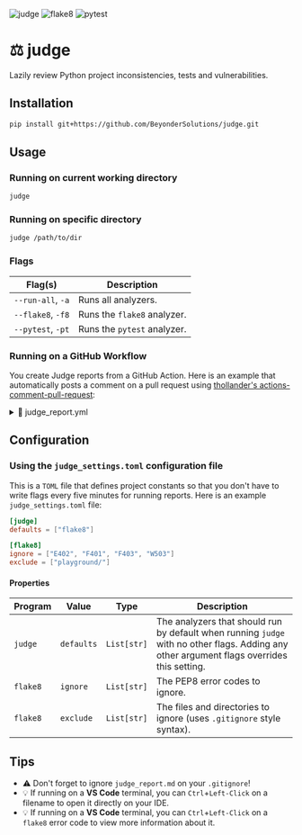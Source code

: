 ![judge](https://img.shields.io/badge/judge-0.1.5-green) ![flake8](https://img.shields.io/badge/flake8-6.1.0-blue) ![pytest](https://img.shields.io/badge/pytest-8.0.0-blue)

# ⚖️ judge
Lazily review Python project inconsistencies, tests and vulnerabilities.

## Installation
```bash
pip install git+https://github.com/BeyonderSolutions/judge.git
```

## Usage

### Running on current working directory

```bash
judge
```


### Running on specific directory

```bash
judge /path/to/dir
```

### Flags
| Flag(s) | Description |
| --- | --- |
| `--run-all`, `-a` | Runs all analyzers. |
| `--flake8`, `-f8` | Runs the `flake8` analyzer. |
| `--pytest`, `-pt` | Runs the `pytest` analyzer. |


### Running on a GitHub Workflow
You create Judge reports from a GitHub Action. Here is an example that automatically posts a comment on a pull request using [thollander's actions-comment-pull-request](https://github.com/thollander/actions-comment-pull-request):
<details>
<summary>📄 judge_report.yml</summary>

```yaml
name: ⚖️ Judge
on:
  pull_request:
    branches:
      - main
      - development
jobs:
  judge:
    name: Judge Report
    runs-on: [ubuntu-latest]
    defaults:
      run:
        working-directory: ./
    strategy:
      matrix:
        python-version: ["3.10"]
    steps:
      - name: Setup repository environment
        uses: actions/checkout@v3
      - name: Set up Python
        uses: actions/setup-python@v4
        with:
          python-version: ${{ matrix.python-version }}
      - name: Install dependencies
        run: |
          pip install --upgrade pip
          pip install git+https://github.com/BeyonderSolutions/judge.git
      - name: Run Judge
        run: |
          judge
      - name: Archive Judge Report
        uses: actions/upload-artifact@v2
        with:
          name: judge-report
          path: judge_report.md
  comment_pr:
    name: Comment Pull Request
    needs: judge
    permissions:
      pull-requests: write
    runs-on: ubuntu-latest
    steps:
      - name: Download Judge Report
        uses: actions/download-artifact@v2
        with:
          name: judge-report
          path: ./
      - name: Comment PR
        uses: thollander/actions-comment-pull-request@v2
        with:
          filePath: ./judge_report.md
```
</details>

## Configuration

### Using the `judge_settings.toml` configuration file
This is a `TOML` file that defines project constants so that you don't have to write flags every five minutes for running reports. Here is an example `judge_settings.toml` file:

```toml
[judge]
defaults = ["flake8"]

[flake8]
ignore = ["E402", "F401", "F403", "W503"]
exclude = ["playground/"]
```

#### Properties
| Program | Value | Type | Description |
| --- | --- | --- | --- |
| `judge` | `defaults` | `List[str]` | The analyzers that should run by default when running `judge` with no other flags. Adding any other argument flags overrides this setting.
| `flake8` | `ignore` | `List[str]` | The PEP8 error codes to ignore.
| `flake8` | `exclude` | `List[str]` | The files and directories to ignore (uses `.gitignore` style syntax).



## Tips
- ⚠️ Don't forget to ignore `judge_report.md` on your `.gitignore`!
- 💡 If running on a **VS Code** terminal, you can `Ctrl`+`Left-Click` on a filename to open it directly on your IDE.
- 💡 If running on a **VS Code** terminal, you can `Ctrl`+`Left-Click` on a `flake8` error code to view more information about it.
